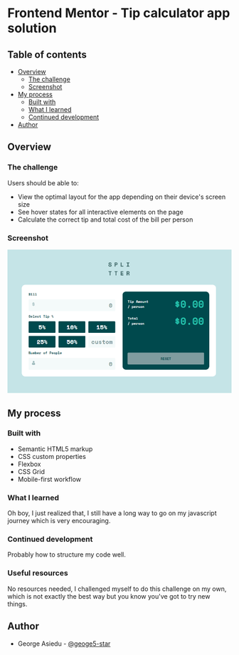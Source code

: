 # Frontend Mentor - Tip calculator app solution

## Table of contents

- [Overview](#overview)
  - [The challenge](#the-challenge)
  - [Screenshot](#screenshot)
- [My process](#my-process)
  - [Built with](#built-with)
  - [What I learned](#what-i-learned)
  - [Continued development](#continued-development)
- [Author](#author)

## Overview

### The challenge

Users should be able to:

- View the optimal layout for the app depending on their device's screen size
- See hover states for all interactive elements on the page
- Calculate the correct tip and total cost of the bill per person

### Screenshot

![](./src/images/tip-calculator-app-screenshot.png)

## My process

### Built with

- Semantic HTML5 markup
- CSS custom properties
- Flexbox
- CSS Grid
- Mobile-first workflow

### What I learned

Oh boy, I just realized that, I still have a long way to go on my javascript journey which is very encouraging.

### Continued development

Probably how to structure my code well.

### Useful resources

No resources needed, I challenged myself to do this challenge on my own, which is not exactly the best way but you know you've got to try new things.

## Author

- George Asiedu - [@geoge5-star](https://www.frontendmentor.io/profile/george5-star)
